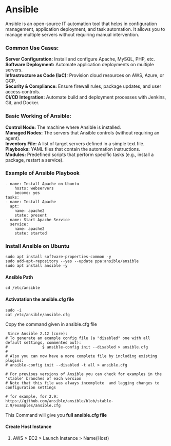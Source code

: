 # Ansible

Ansible is an open-source IT automation tool that helps in configuration management, application deployment, and task automation. It allows you to manage multiple servers without requiring manual intervention.

### Common Use Cases:

**Server Configuration:** Install and configure Apache, MySQL, PHP, etc.<br>
**Software Deployment:** Automate application deployments on multiple servers.<br>
**Infrastructure as Code (IaC):** Provision cloud resources on AWS, Azure, or GCP.<br>
**Security & Compliance:** Ensure firewall rules, package updates, and user access controls.<br>
**CI/CD Integration:** Automate build and deployment processes with Jenkins, Git, and Docker.


### Basic Working of Ansible: 

**Control Node:** The machine where Ansible is installed.<br>
**Managed Nodes:** The servers that Ansible controls (without requiring an agent).<br>
**Inventory File:** A list of target servers defined in a simple text file.<br>
**Playbooks:** YAML files that contain the automation instructions.<br>
**Modules:** Predefined scripts that perform specific tasks (e.g., install a package, restart a service).

### Example of Ansible Playbook

    - name: Install Apache on Ubuntu
        hosts: webservers
        become: yes
    tasks:
    - name: Install Apache
      apt:
        name: apache2
        state: present
    - name: Start Apache Service
      service:
        name: apache2
        state: started

### Install Ansible on Ubuntu

    sudo apt install software-properties-common -y
    sudo add-apt-repository --yes --update ppa:ansible/ansible
    sudo apt install ansible -y

#### Ansible Path

    cd /etc/ansible

#### Activatation the ansible.cfg file

    sudo -i
    cat /etc/ansible/ansible.cfg
    
Copy the command given in ansible.cfg file

     Since Ansible 2.12 (core):
    # To generate an example config file (a "disabled" one with all default settings, commented out):
    #               $ ansible-config init --disabled > ansible.cfg
    #
    # Also you can now have a more complete file by including existing plugins:
    # ansible-config init --disabled -t all > ansible.cfg

    # For previous versions of Ansible you can check for examples in the 'stable' branches of each version
    # Note that this file was always incomplete  and lagging changes to configuration settings

    # for example, for 2.9: https://github.com/ansible/ansible/blob/stable-2.9/examples/ansible.cfg

This Command will give you **full ansible.cfg file**

#### Create Host Instance 

1) AWS > EC2 > Launch Instance > Name(Host)